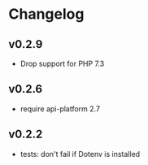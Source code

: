 # Changelog

## v0.2.9

* Drop support for PHP 7.3

## v0.2.6

* require api-platform 2.7

## v0.2.2

* tests: don't fail if Dotenv is installed
